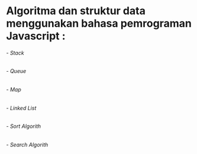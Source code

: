 # Algoritma dan struktur data menggunakan bahasa pemrograman Javascript :

###### - Stack
###### - Queue
###### - Map
###### - Linked List
###### - Sort Algorith
###### - Search Algorith

